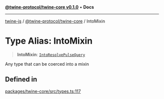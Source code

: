 [**@twine-protocol/twine-core v0.1.0**](../index.md) • **Docs**

***

[twine-js](../../../index.md) / [@twine-protocol/twine-core](../index.md) / IntoMixin

# Type Alias: IntoMixin

> **IntoMixin**: [`IntoResolvePulseQuery`](IntoResolvePulseQuery.md)

Any type that can be coerced into a mixin

## Defined in

[packages/twine-core/src/types.ts:117](https://github.com/twine-protocol/twine-js/blob/afcd6a4191783e38a824b15e0910dbcaa4196a95/packages/twine-core/src/types.ts#L117)
